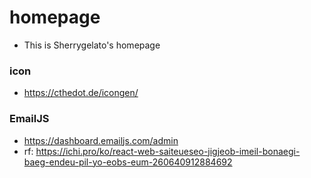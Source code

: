 # homepage
- This is Sherrygelato's homepage

### icon
- https://cthedot.de/icongen/

### EmailJS
- https://dashboard.emailjs.com/admin
- rf: https://ichi.pro/ko/react-web-saiteueseo-jigjeob-imeil-bonaegi-baeg-endeu-pil-yo-eobs-eum-260640912884692